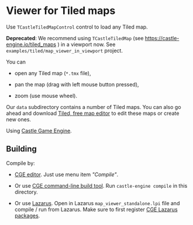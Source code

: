 # Viewer for Tiled maps

Use `TCastleTiledMapControl` control to load any Tiled map.

**Deprecated**: We recommend using `TCastleTiledMap` (see https://castle-engine.io/tiled_maps ) in a viewport now. See `examples/tiled/map_viewer_in_viewport` project.

You can

- open any Tiled map (`*.tmx` file),

- pan the map (drag with left mouse button pressed),

- zoom (use mouse wheel).

Our `data` subdirectory contains a number of Tiled maps. You can also go ahead and download [Tiled, free map editor](https://www.mapeditor.org/) to edit these maps or create new ones.

Using [Castle Game Engine](https://castle-engine.io/).

## Building

Compile by:

- [CGE editor](https://castle-engine.io/manual_editor.php). Just use menu item _"Compile"_.

- Or use [CGE command-line build tool](https://castle-engine.io/build_tool). Run `castle-engine compile` in this directory.

- Or use [Lazarus](https://www.lazarus-ide.org/). Open in Lazarus `map_viewer_standalone.lpi` file and compile / run from Lazarus. Make sure to first register [CGE Lazarus packages](https://castle-engine.io/documentation.php).
